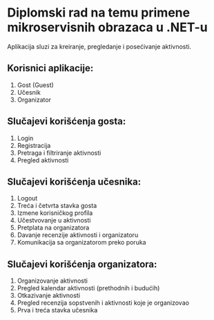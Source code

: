 # Diplomski rad na temu primene mikroservisnih obrazaca u .NET-u
Aplikacija sluzi za kreiranje, pregledanje i posećivanje aktivnosti. 
## Korisnici aplikacije:
1. Gost (Guest)
2. Učesnik
3. Organizator
## Slučajevi korišćenja gosta:
1. Login
2. Registracija
3. Pretraga i filtriranje aktivnosti
4. Pregled aktivnosti
## Slučajevi korišćenja učesnika:
1. Logout
2. Treća i četvrta stavka gosta
3. Izmene korisničkog profila
4. Učestvovanje u aktivnosti
5. Pretplata na organizatora
6. Davanje recenzije aktivnosti i organizatoru
7. Komunikacija sa organizatorom preko poruka
## Slučajevi korišćenja organizatora:
1. Organizovanje aktivnosti
2. Pregled kalendar aktivnosti (prethodnih i budućih)
3. Otkazivanje aktivnosti
4. Pregled recenzija sopstvenih i aktivnosti koje je organizovao
5. Prva i treća stavka učesnika


